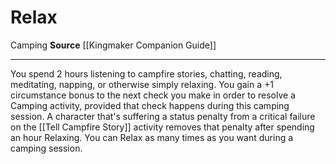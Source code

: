 ﻿---
actions: null
cost: null
element: null
frequency: null
id: '1480'
name: Relax
rarity: Common
requirement: null
school: null
source: '[[DATABASE/source/Kingmaker Companion Guide|Kingmaker Companion Guide]]'
trait:
- '[[DATABASE/trait/Camping|Camping]]'
trigger: null
type: Action

---
# Relax

<span class="item-trait">Camping</span>
**Source** [[Kingmaker Companion Guide]]

---
You spend 2 hours listening to campfire stories, chatting, reading, meditating, napping, or otherwise simply relaxing. You gain a +1 circumstance bonus to the next check you make in order to resolve a Camping activity, provided that check happens during this camping session.
 A character that's suffering a status penalty from a critical failure on the [[Tell Campfire Story]] activity removes that penalty after spending an hour Relaxing. You can Relax as many times as you want during a camping session.